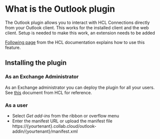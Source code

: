# What is the Outlook plugin

The Outlook plugin allows you to interact with HCL Connections directly from your Outlook client. This works for the installed client and the web client.
Setup is needed to make this work, an extension needs to be added

[Following page](https://help.hcltechsw.com/connections/v7/connectors/enduser/t_ms_plugins_outlook_add_in_features.html) from the HCL documentation explains how to use this feature.

## Installing the plugin
### As an Exchange Administrator

As an Exchange administrator you can deploy the plugin for all your users. See [this](https://help.hcltechsw.com/connections/v7/admin/install/cp_3p_outlook_make_available_to_users.html) document from HCL for reference.

### As a user

- Select *Get add-ins* from the ribbon or overflow menu
- Enter the manifest URL or upload the manifest file
https://{yourtenant}.collab.cloud/outlook-addin/{yourtenant}/manifest.xml
